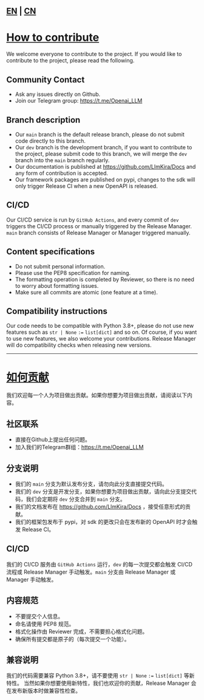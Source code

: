 [EN](#en) | [CN](#cn)
-------------------

# [How to contribute](#en)

We welcome everyone to contribute to the project. If you would like to contribute to the project, please read the
following.

## Community Contact

- Ask any issues directly on Github.
- Join our Telegram group: https://t.me/Openai_LLM

## Branch description

- Our `main` branch is the default release branch, please do not submit code directly to this branch.
- Our `dev` branch is the development branch, if you want to contribute to the project, please submit code to this
  branch, we will merge the `dev` branch into the `main` branch regularly.
- Our documentation is published at https://github.com/LlmKira/Docs and any form of contribution is accepted.
- Our framework packages are published on pypi, changes to the sdk will only trigger Release CI when a new OpenAPI is
  released.

## CI/CD

Our CI/CD service is run by `GitHub Actions`, and every commit of `dev` triggers the CI/CD process or manually triggered
by the Release Manager. `main` branch consists of
Release
Manager or Manager triggered manually.

## Content specifications

- Do not submit personal information.
- Please use the PEP8 specification for naming.
- The formatting operation is completed by Reviewer, so there is no need to worry about formatting issues.
- Make sure all commits are atomic (one feature at a time).

## Compatibility instructions

Our code needs to be compatible with Python 3.8+, please do not use new features such as `str | None` `:=` `list[dict]`
and so on.
Of course, if you want to use new features, we also welcome your contributions. Release Manager will do compatibility
checks when releasing new versions.

---------------

# [如何贡献](#cn)

我们欢迎每一个人为项目做出贡献。如果你想要为项目做出贡献，请阅读以下内容。

## 社区联系

- 直接在Github上提出任何问题。
- 加入我们的Telegram群组：https://t.me/Openai_LLM

## 分支说明

- 我们的 `main` 分支为默认发布分支，请勿向此分支直接提交代码。
- 我们的 `dev` 分支是开发分支，如果你想要为项目做出贡献，请向此分支提交代码，我们会定期将 `dev` 分支合并到 `main` 分支。
- 我们的文档发布在 https://github.com/LlmKira/Docs ，接受任意形式的贡献。
- 我们的框架包发布于 pypi，对 sdk 的更改只会在发布新的 OpenAPI 时才会触发 Release CI。

## CI/CD

我们的 CI/CD 服务由 `GitHub Actions` 运行，`dev` 的每一次提交都会触发 CI/CD 流程或 Release Manager 手动触发。`main` 分支由
Release
Manager 或 Manager 手动触发。

## 内容规范

- 不要提交个人信息。
- 命名请使用 PEP8 规范。
- 格式化操作由 Reviewer 完成，不需要担心格式化问题。
- 确保所有提交都是原子的（每次提交一个功能）。

## 兼容说明

我们的代码需要兼容 Python 3.8+，请不要使用 `str | None` `:=` `list[dict]` 等新特性。
当然如果你想要使用新特性，我们也欢迎你的贡献，Release Manager 会在发布新版本时做兼容性检查。


